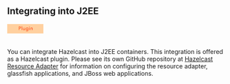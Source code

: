 

## Integrating into J2EE

<img src="images/Plugin_New.png" alt="J2EE Plugin" height="22" width="84">
<br></br>



You can integrate Hazelcast into J2EE containers. This integration is offered as a Hazelcast plugin. Please see its own GitHub repository at <a href="https://github.com/hazelcast/hazelcast-ra" target="_blank">Hazelcast Resource Adapter</a> for information on configuring the resource adapter, glassfish applications, and JBoss web applications.
